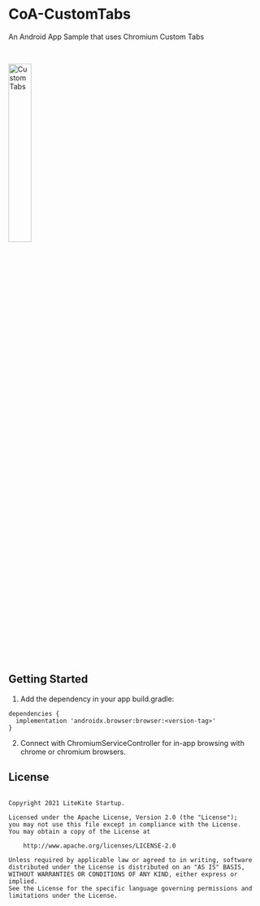 # CoA-CustomTabs

An Android App Sample that uses Chromium Custom Tabs

<br/>

<p>
  <img src="https://github.com/LiteKite/CoA-CustomTabs/blob/assets/assets/custom_tabs.gif" alt="Custom Tabs" width="30%" />
</p>

## Getting Started

1) Add the dependency in your app build.gradle:

~~~
dependencies {
  implementation 'androidx.browser:browser:<version-tag>'
}
~~~

2) Connect with ChromiumServiceController for in-app browsing with chrome or chromium browsers.

## License

~~~

Copyright 2021 LiteKite Startup.

Licensed under the Apache License, Version 2.0 (the "License");
you may not use this file except in compliance with the License.
You may obtain a copy of the License at

    http://www.apache.org/licenses/LICENSE-2.0

Unless required by applicable law or agreed to in writing, software
distributed under the License is distributed on an "AS IS" BASIS,
WITHOUT WARRANTIES OR CONDITIONS OF ANY KIND, either express or implied.
See the License for the specific language governing permissions and
limitations under the License.

~~~
